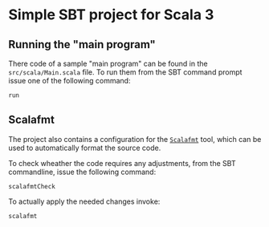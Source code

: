# Simple SBT project for Scala 3

## Running the "main program"

There code of a sample "main program" can be found in the `src/scala/Main.scala` file. To run them from the SBT command prompt issue one of the following command:

```
run
```

## Scalafmt

The project also contains a configuration for the [`Scalafmt`](https://scalameta.org/scalafmt/) tool, which can be used to automatically format the source code.

To check wheather the code requires any adjustments, from the SBT commandline, issue the following command:

```
scalafmtCheck
```

To actually apply the needed changes invoke:

```
scalafmt
```


